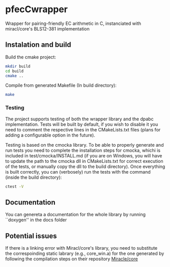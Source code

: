 # pfecCwrapper
Wrapper for pairing-friendly EC arithmetic in C, instanciated with miracl/core's BLS12-381 implementation

## Instalation and build
Build the cmake project:
```sh
mkdir build
cd build
cmake ..
```
Compile from generated Makefile (In build directory):
```sh
make
```

### Testing
The project supports testing of both the wrapper library and the dpabc implementation. Tests will be built by default, if you wish to disable it you need to comment the respective lines in the CMakeLists.txt files (plans for adding a configurable option in the future). 

Testing is based on the cmocka library. To be able to properly generate and run tests you need to complete the installation steps for cmocka, whichi is included in test/cmocka/INSTALL.md (if you are on Windows, you will have to update the path to the cmocka dll in CMakeLists.txt for correct execution of the tests, or manually copy the dll to the build directory).
Once everything is built correctly, you can (verbosely) run the tests with the command (inside the build directory):
```sh
ctest -V
```

## Documentation
You can genereta a documentation for the whole library by running ``doxygen'' in the docs folder

## Potential issues
If there is a linking error with Miracl/core's library, you need to substitute the correspoinding static labrary (e.g., core_win.a) for the one generated by following the compilation steps on their repository [Miracle/core](https://github.com/miracl/core/tree/master/c)

